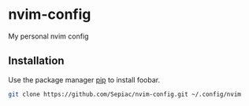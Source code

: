 # nvim-config

My personal nvim config

## Installation

Use the package manager [pip](https://pip.pypa.io/en/stable/) to install foobar.

```zsh
git clone https://github.com/Sepiac/nvim-config.git ~/.config/nvim
```
